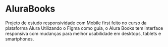 # AluraBooks
Projeto de estudo responsividade com Mobile first feito no curso da plataforma Alura
Utilizando o Figma como guia, o Alura Books tem interface responsiva com mudanças para melhor usabilidade em desktops, tablets e smartphones. 
